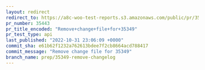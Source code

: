 ```yaml
---
layout: redirect
redirect_to: https://a8c-woo-test-reports.s3.amazonaws.com/public/pr/35443/api/index.html
pr_number: 35443
pr_title_encoded: "Remove+change+file+for+35349"
pr_test_type: api
last_published: "2022-10-31 23:06:09 +0000"
commit_sha: e61b62f1232a762613bdee7f2cb8664acd788417
commit_message: "Remove change file for 35349"
branch_name: prep/35349-remove-changelog
---
```

